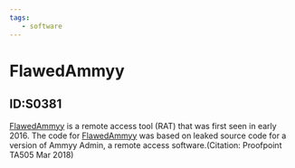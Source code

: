 ```yaml
---
tags:
   - software
---
```

# FlawedAmmyy
## ID:S0381
[FlawedAmmyy](/mitre/software/S0381) is a remote access tool (RAT) that was first seen in early 2016. The code for [FlawedAmmyy](/mitre/software/S0381) was based on leaked source code for a version of Ammyy Admin, a remote access software.(Citation: Proofpoint TA505 Mar 2018)
